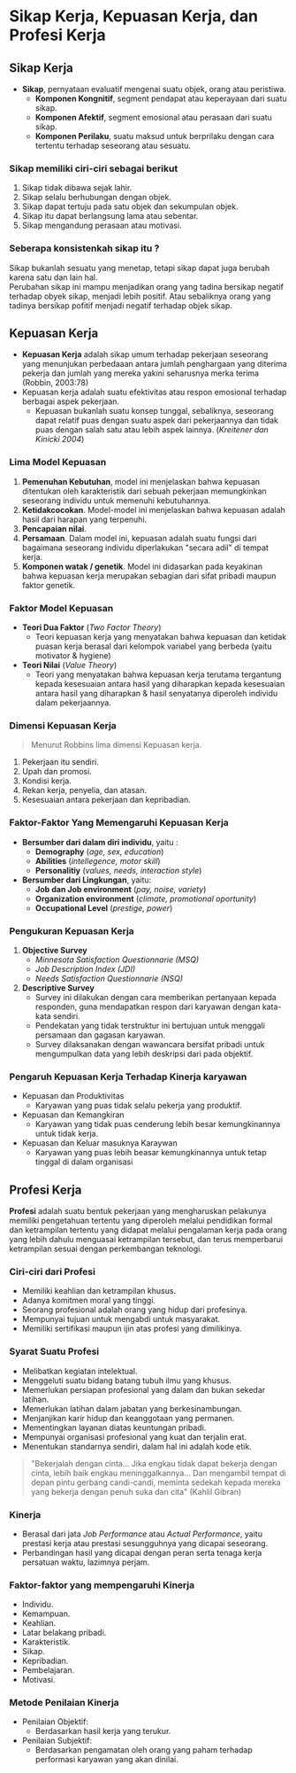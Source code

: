 # Sikap Kerja, Kepuasan Kerja, dan Profesi Kerja

## Sikap Kerja

- **Sikap**, pernyataan evaluatif mengenai suatu objek, orang atau peristiwa.
  - **Komponen Kongnitif**, segment pendapat atau keperayaan dari suatu sikap.
  - **Komponen Afektif**, segment emosional atau perasaan dari suatu sikap.
  - **Komponen Perilaku**, suatu maksud untuk berprilaku dengan cara tertentu
    terhadap seseorang atau sesuatu.

### Sikap memiliki ciri-ciri sebagai berikut

1. Sikap tidak dibawa sejak lahir.
2. Sikap selalu berhubungan dengan objek.
3. Sikap dapat tertuju pada satu objek dan sekumpulan objek.
4. Sikap itu dapat berlangsung lama atau sebentar.
5. Sikap mengandung perasaan atau motivasi.

### Seberapa konsistenkah sikap itu ?

Sikap bukanlah sesuatu yang menetap, tetapi sikap dapat juga berubah karena satu
    dan lain hal.\
Perubahan sikap ini mampu menjadikan orang yang tadina bersikap negatif terhadap
    obyek sikap, menjadi lebih positif.
Atau sebaliknya orang yang tadinya bersikap pofitif menjadi negatif terhadap
    objek sikap.

## Kepuasan Kerja

- **Kepuasan Kerja** adalah sikap umum terhadap pekerjaan seseorang
    yang menunjukan perbedaaan antara jumlah penghargaan yang diterima pekerja
    dan jumlah yang mereka yakini seharusnya merka terima (Robbin, 2003:78)
- Kepuasan kerja adalah suatu  efektivitas atau respon emosional terhadap berbagai
    aspek pekerjaan.
  - Kepuasan bukanlah suatu konsep tunggal, sebaliknya, seseorang dapat relatif
    puas dengan suatu aspek dari pekerjaannya dan tidak puas dengan salah satu
    atau lebih aspek lainnya. (*Kreitener dan Kinicki 2004*)

### Lima Model Kepuasan

1. **Pemenuhan Kebutuhan**, model ini menjelaskan bahwa kepuasan ditentukan oleh
    karakteristik dari sebuah pekerjaan memungkinkan seseorang individu untuk
    memenuhi kebutuhannya.
2. **Ketidakcocokan**. Model-model ini menjelaskan bahwa kepuasan adalah hasil dari
    harapan yang terpenuhi.
3. **Pencapaian nilai**.
4. **Persamaan**. Dalam model ini, kepuasan adalah suatu fungsi dari bagaimana
    seseorang individu diperlakukan "secara adil" di tempat kerja.
5. **Komponen watak / genetik**. Model ini didasarkan pada keyakinan bahwa
    kepuasan kerja merupakan sebagian dari sifat pribadi maupun faktor genetik.

### Faktor Model Kepuasan

- **Teori Dua Faktor** (*Two Factor Theory*)
  - Teori kepuasan kerja yang menyatakan bahwa kepuasan dan ketidak puasan
    kerja berasal dari kelompok variabel yang berbeda (yaitu motivator & hygiene)
- **Teori Nilai** (*Value Theory*)
  - Teori yang menyatakan bahwa kepuasan kerja terutama tergantung kepada
    kesesuaian antara hasil yang diharapkan kepada kesesuaian antara hasil yang diharapkan
    & hasil senyatanya diperoleh individu dalam pekerjaannya.

### Dimensi Kepuasan Kerja

> Menurut Robbins lima dimensi Kepuasan kerja.

1. Pekerjaan itu sendiri.
2. Upah dan promosi.
3. Kondisi kerja.
4. Rekan kerja, penyelia, dan atasan.
5. Kesesuaian antara pekerjaan dan kepribadian.

### Faktor-Faktor Yang Memengaruhi Kepuasan Kerja

- **Bersumber dari dalam diri individu**, yaitu :
  - **Demography** (*age, sex, education*)
  - **Abilities** (*intellegence, motor skill*)
  - **Personalitiy** (*values, needs, interaction style*)
- **Bersumber dari Lingkungan**, yaitu:
  - **Job dan Job environment** (*pay, noise, variety*)
  - **Organization environment** (*climate, promotional oportunity*)
  - **Occupational Level** (*prestige, power*)

### Pengukuran Kepuasan Kerja

1. **Objective Survey**
    - *Minnesota Satisfaction Questionnarie (MSQ)*
    - *Job Description Index (JDI)*
    - *Needs Satisfaction Questionnarie (NSQ)*
2. **Descriptive Survey**
    - Survey ini dilakukan dengan cara memberikan pertanyaan kepada responden,
        guna mendapatkan respon dari karyawan dengan kata-kata sendiri.
    - Pendekatan yang tidak terstruktur ini bertujuan untuk menggali persamaan
        dan gagasan karyawan.
    - Survey dilaksanakan dengan wawancara bersifat pribadi untuk mengumpulkan
        data yang lebih deskripsi dari pada objektif.

### Pengaruh Kepuasan Kerja Terhadap Kinerja karyawan

- Kepuasan dan Produktivitas
  - Karyawan yang puas tidak selalu pekerja yang produktif.
- Kepuasan dan Kemangkiran
  - Karyawan yang tidak puas cenderung lebih besar kemungkinannya untuk tidak kerja.
- Kepuasan dan Keluar masuknya Karaywan
  - Karyawan yang puas lebih beasar kemungkinannya untuk tetap tinggal di dalam organisasi

## Profesi Kerja

**Profesi** adalah suatu bentuk pekerjaan yang mengharuskan pelakunya memiliki
    pengetahuan tertentu yang diperoleh melalui pendidikan formal dan ketrampilan
    tertentu yang didapat melalui pengalaman kerja pada orang yang lebih dahulu
    menguasai ketrampilan tersebut, dan terus memperbarui ketrampilan sesuai
    dengan perkembangan teknologi.

### Ciri-ciri dari Profesi

- Memiliki keahlian dan ketrampilan khusus.
- Adanya komitmen moral yang tinggi.
- Seorang profesional adalah orang yang hidup dari profesinya.
- Mempunyai tujuan untuk mengabdi untuk masyarakat.
- Memiliki sertifikasi maupun ijin atas profesi yang dimilikinya.

### Syarat Suatu Profesi

- Melibatkan kegiatan intelektual.
- Menggeluti suatu bidang batang tubuh ilmu yang khusus.
- Memerlukan persiapan profesional yang dalam dan bukan sekedar latihan.
- Memerlukan latihan dalam jabatan yang berkesinambungan.
- Menjanjikan karir hidup dan keanggotaan yang permanen.
- Mementingkan layanan diatas keuntungan pribadi.
- Mempunyai organisasi profesional yang kuat dan terjalin erat.
- Menentukan standarnya sendiri, dalam hal ini adalah kode etik.

> "Bekerjalah dengan cinta...
> Jika engkau tidak dapat bekerja dengan cinta,
> lebih baik engkau meninggalkannya...
> Dan mengambil tempat di depan pintu gerbang
> candi-candi, meminta sedekah kepada mereka
> yang bekerja dengan penuh suka dan cita"
> (Kahlil Gibran)

### Kinerja

- Berasal dari jata *Job Performance* atau *Actual Performance*, yaitu prestasi kerja
    atau prestasi sesungguhnya yang dicapai seseorang.
- Perbandingan hasil yang dicapai dengan peran serta tenaga kerja  persatuan waktu,
    lazimnya perjam.

### Faktor-faktor yang mempengaruhi Kinerja

- Individu.
- Kemampuan.
- Keahlian.
- Latar belakang pribadi.
- Karakteristik.
- Sikap.
- Kepribadian.
- Pembelajaran.
- Motivasi.

### Metode Penilaian Kinerja

- Penilaian Objektif:
  - Berdasarkan hasil kerja yang terukur.
- Penilaian Subjektif:
  - Berdasarkan pengamatan oleh orang yang paham terhadap performasi karyawan
    yang akan dinilai.

##

